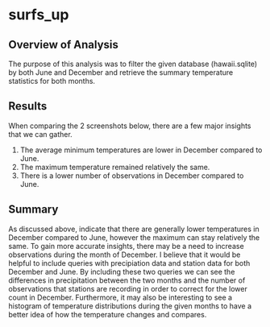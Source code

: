 # surfs_up

## Overview of Analysis
The purpose of this analysis was to filter the given database (hawaii.sqlite) by both June and December and retrieve the summary temperature statistics for both months. 

## Results
When comparing the 2 screenshots below, there are a few major insights that we can gather. 

1. The average minimum temperatures are lower in December compared to June. 
2. The maximum temperature remained relatively the same.
3. There is a lower number of observations in December compared to June. 

## Summary
As discussed above, indicate that there are generally lower temperatures in December compared to June, however the maximum can stay relatively the same. To gain more accurate insights, there may be a need to increase observations during the month of December. I believe that it would be helpful to include queries with precipiation data and station data for both December and June. By including these two queries we can see the differences in precipitation between the two months and the number of observations that stations are recording in order to correct for the lower count in December. Furthermore, it may also be interesting to see a histogram of temperature distributions during the given months to have a better idea of how the temperature changes and compares. 
